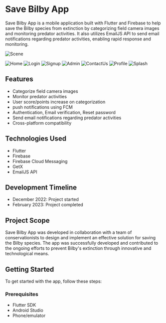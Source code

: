 # Save Bilby App

Save Bilby App is a mobile application built with Flutter and Firebase to help save the Bilby species from extinction by categorizing field camera images and monitoring predator activities. It also utilizes EmailJS API to send email notifications regarding predator activities, enabling rapid response and monitoring.

![Scene](https://user-images.githubusercontent.com/75989502/229316693-fdabeaf3-3ca7-435f-aa6d-89b4ed7be7fe.png)

![Home](https://user-images.githubusercontent.com/75989502/229316634-86e6f244-0398-49c5-82c0-a6ea8a74f77f.png)
![Login](https://user-images.githubusercontent.com/75989502/229316657-7cbd654d-0941-490a-bea4-bcdf1b247608.png)
![Signup](https://user-images.githubusercontent.com/75989502/229316658-baae000a-420c-434f-a40f-155ba383e9ba.png)
![Admin](https://user-images.githubusercontent.com/75989502/229316659-a3068d35-1b50-4e89-851e-1621c0118343.png)
![ContactUs](https://user-images.githubusercontent.com/75989502/229316664-70294cf9-bea0-4539-8f45-a081a62f3999.png)
![Profile](https://user-images.githubusercontent.com/75989502/229316666-bf64f0b7-28ae-48b6-9f60-1f86eae4b40f.png)
![Splash](https://user-images.githubusercontent.com/75989502/229316672-a2e39ad8-186e-4d58-8aa8-aaa4dffde95c.png)



## Features

- Categorize field camera images
- Monitor predator activities
- User score/points increase on categorization
- push notifications using FCM
- Authentication, Email verification, Reset password
- Send email notifications regarding predator activities
- Cross-platform compatibility

## Technologies Used

- Flutter
- Firebase 
- Firebase Cloud Messaging
- GetX
- EmailJS API

## Development Timeline

- December 2022: Project started
- February 2023: Project completed

## Project Scope

Save Bilby App was developed in collaboration with a team of conservationists to design and implement an effective solution for saving the Bilby species. The app was successfully developed and contributed to the ongoing efforts to prevent Bilby's extinction through innovative and technological means.

## Getting Started

To get started with the app, follow these steps:

### Prerequisites

- Flutter SDK
- Android Studio 
- Phone/emulator


